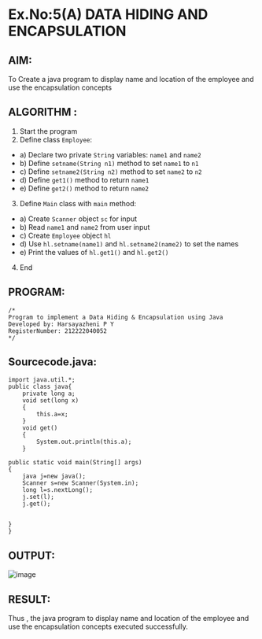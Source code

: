 # Ex.No:5(A)  DATA HIDING AND ENCAPSULATION
## AIM:
To Create a java program to display name and location of the employee and use the encapsulation concepts

## ALGORITHM :
1.  Start the program
2.	Define class `Employee`:
-	a) Declare two private `String` variables: `name1` and `name2`
-	b) Define `setname(String n1)` method to set `name1` to `n1`
-	c) Define `setname2(String n2)` method to set `name2` to `n2`
-	d) Define `get1()` method to return `name1`
-	e) Define `get2()` method to return `name2`
3.	Define `Main` class with `main` method:
-	a) Create `Scanner` object `sc` for input
-	b) Read `name1` and `name2` from user input
-	c) Create ` Employee ` object `hl`
-	d) Use `hl.setname(name1)` and `hl.setname2(name2)` to set the names
-	e) Print the values of `hl.get1()` and `hl.get2()`
4.	End





## PROGRAM:
 ```
/*
Program to implement a Data Hiding & Encapsulation using Java
Developed by: Harsayazheni P Y
RegisterNumber: 212222040052
*/
```

## Sourcecode.java:
```
import java.util.*;
public class java{
    private long a;
    void set(long x)
    {
        this.a=x;
    }
    void get()
    {
        System.out.println(this.a);
    }

public static void main(String[] args)
{
    java j=new java();
    Scanner s=new Scanner(System.in);
    long l=s.nextLong();
    j.set(l);
    j.get();
    
    
}
}
```






## OUTPUT:
![image](https://github.com/user-attachments/assets/e2ed0328-d913-4ae6-884c-f2c9577db9a3)



## RESULT:
Thus , the  java program to display name and location of the employee and use the encapsulation concepts executed successfully.

